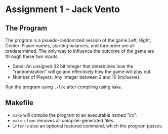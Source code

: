 # Assignment 1 - Jack Vento
## The Program

The program is a psuedo-randomized version of the game Left, Right, Center. Player names, starting balances, and turn order are all predetermined. The only way to influence the outcome of the game are through these two inputs:
* Seed: An unsigned 32 bit integer that determines how the "randomization" will go and effectively how the game will play out.
* Number of Players: Any integer between 2 and 10 (inclusive).

Run the program using `./lrc` after compiling using `make`.

## Makefile
* `make` will compile the program to an executable named "*lrc*".
* `make clean` removes all compiler-generated files.
* `infer` is also an optional featured command, which the program passes.